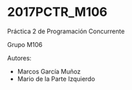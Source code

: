 # 2017PCTR_M106

Práctica 2 de Programación Concurrente

Grupo M106

Autores:
- Marcos García Muñoz
- Mario de la Parte Izquierdo
